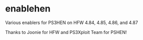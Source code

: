 # enablehen
Various enablers for PS3HEN on HFW 4.84, 4.85, 4.86, and 4.87

Thanks to Joonie for HFW and PS3Xploit Team for PSHEN!

